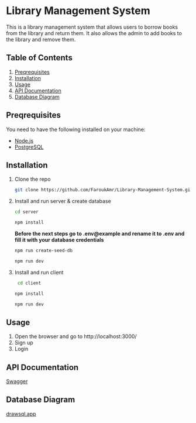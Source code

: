 # Library Management System

This is a library management system that allows users to borrow books from the library and return them. It also allows the admin to add books to the library and remove them.

## Table of Contents

1. [Preqrequisites](#preqrequisites)
2. [Installation](#installation)
3. [Usage](#usage)
4. [API Documentation](#api-documentation)
5. [Database Diagram](#database-diagram)

## Preqrequisites

You need to have the following installed on your machine:

- [Node.js](https://nodejs.org/en/)
- [PostgreSQL](https://www.postgresql.org/)

## Installation

1. Clone the repo
   ```sh
   git clone https://github.com/FaroukAmr/Library-Management-System.git
   ```
2. Install and run server & create database
   ```sh
   cd server
   ```
   ```sh
   npm install
   ```
   **Before the next steps go to .env@example and rename it to .env and fill it with your database credentials**
   ```sh
   npm run create-seed-db
   ```
   ```sh
   npm run dev
   ```
3. Install and run client
   ```sh
    cd client
   ```
   ```sh
   npm install
   ```
   ```sh
   npm run dev
   ```

## Usage

1. Open the browser and go to http://localhost:3000/
2. Sign up
3. Login

## API Documentation

[Swagger](https://app.swaggerhub.com/apis/FAROUKAMR508/Library/1.0.0#/)

## Database Diagram

[drawsql.app](https://drawsql.app/teams/farouks-team/diagrams/library)
